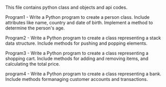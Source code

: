 This file contains python class and objects and api codes.

Program1 - Write a Python program to create a person class. Include attributes like name, country and date of birth. Implement a method to determine the person's age.

Program2 - Write a Python program to create a class representing a stack data structure. Include methods for pushing and popping elements.

Program3 -  Write a Python program to create a class representing a shopping cart. Include methods for adding and removing items, and calculating the total price.

program4 - Write a Python program to create a class representing a bank. Include methods formanaging customer accounts and transactions.
